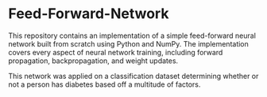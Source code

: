 # Feed-Forward-Network

This repository contains an implementation of a simple feed-forward neural network built from scratch using Python and NumPy. The implementation covers every aspect of neural network training, including forward propagation, backpropagation, and weight updates.

This network was applied on a classification dataset determining whether or not a person has diabetes based off a multitude of factors.
